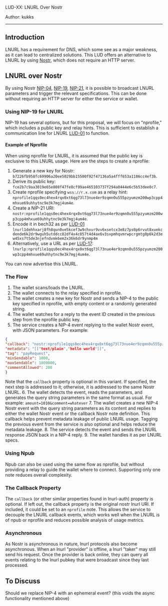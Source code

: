 LUD-XX: LNURL Over Nostr

Author: kukks

---

## Introduction

LNURL has a requirement for DNS, which some see as a major weakness, as it can lead to centralized solutions. This LUD offers an alternative to LNURL by using [Nostr](https://github.com/nostr-protocol/nostr), which does not require an HTTP server.

## LNURL over Nostr

By using Nostr [NIP-04](https://github.com/nostr-protocol/nips/blob/master/04.md), [NIP-19](https://github.com/nostr-protocol/nips/blob/master/19.md), [NIP-21](https://github.com/nostr-protocol/nips/blob/master/21.md), it is possible to broadcast LNURL parameters and trigger the relevant specifications. This can be done without requiring an HTTP server for either the service or wallet.

### Using NIP-19 for LNURL

NIP-19 has several options, but for this proposal, we will focus on "nprofile," which includes a public key and relay hints. This is sufficient to establish a communication line for LNURL [LUD-01](01.md)  to function.

#### Example of Nprofile

When using nprofile for LNURL, it is assumed that the public key is exclusive to this LNURL usage. Here are the steps to create a nprofile:

1. Generate a new key for Nostr: `b7226fb958fc69906a20ee5029bb15500f92f47136a5a4fff653a1186cc4ef3b`.
2. Derive its public key: `fce2b7c9aa3019e65e808f47fe8cf99ae465103737f294a0444e6c5b53dee0c7`.
3. Create nprofile specifying `wss://r.x.com` as a relay hint: `nprofile1qqs0ec4hex4rqx0xt6qg73l73nue4er9zqmn0u555pzyumzm200wp3cpp4mhxue69uhhytnc9e3k7mgj4um4e`.
4. Create a NIP-21 URI: `nostr:nprofile1qqs0ec4hex4rqx0xt6qg73l73nue4er9zqmn0u555pzyumzm200wp3cpp4mhxue69uhhytnc9e3k7mgj4um4e`.
5. Encode it in bech32 as per [LUD-01](01.md) `lnurl1dehhxarj8fh8qun0ve5kcef3w9chxvr9vv6xsetcx3e8z7ps0p6rvut8xuekcdende6k2dr9wguh5utddcc82df4x4c857t4d4ax6v3sxpmhqvmrwpcrgmtg0p6k2d3ew45xs7t5de3njefndvmk6em2x36k6dr9ynmp4m`
6. Alternatively, use a URL as per [LUD-17](17.md): `lnurlp:nprofile1qqs0ec4hex4rqx0xt6qg73l73nue4er9zqmn0u555pzyumzm200wp3cpp4mhxue69uhhytnc9e3k7mgj4um4e`.

You can now advertise this LNURL.

### The Flow

1. The wallet scans/loads the LNURL.
2. The wallet connects to the relay specified in nprofile.
3. The wallet creates a new key for Nostr and sends a NIP-4 to the public key specified in nprofile, with empty content or a randomly generated string.
4. The wallet watches for a reply to the event ID created in the previous step from the nprofile public key.
5. The service creates a NIP-4 event replying to the wallet Nostr event, with JSON parameters. For example:
```json
{
"callback": "nostr:nprofile1qqs0ec4hex4rqx0xt6qg73l73nue4er9zqmn0u555pzyumzm200wp3cpp4mhxue69uhhytnc9e3k7mgj4um4e",
"metadata": "[["text/plain","hello world"]]",
"tag": "payRequest",
"minSendable": 1000,
"maxSendable": 1000000,
"commentAllowed": 200
}
```
Note that the `callback` property is optional in this variant. If specified, the next step is addressed to it; otherwise, it is addressed to the same Nostr LNURL.
6. The wallet detects the event, reads the parameters, and generates the query string parameters in the same format as usual. For example: `amount=1010&comment=whatever`
7. The wallet creates a new NIP-4 Nostr event with the query string parameters as its content and replies to either the wallet Nostr event or the callback Nostr note definition. This callback helps prevent metadata leakage of public LNURL usage. Tagging the previous event from the service is also optional and helps reduce the metadata leakage.
8. The service detects the event and sends the LNURL response JSON back in a NIP-4 reply.
9. The wallet handles it as per LNURL specs.

### Using Npub

Npub can also be used using the same flow as nprofile, but without providing a relay to guide the wallet where to connect. Supporting only one note reduces overall complexity.

### The Callback Property

The `callback` (or other similar properties found in lnurl-auth) property is optional. If left out, the callback property is the original nostr lnurl URI. If included, it could be set to an `nprofile` note. This allows the service to decouple the LNURL callback events, which works well when the LNURL is of npub or nprofile and reduces possible analysis of usage metrics.

### Asynchronous

As Nostr is asynchronous in nature, lnurl protocols also become asynchronous. When an lnurl "provider" is offline, a lnurl "taker" may still send his request. Once the provider is back online, they can query all events relating to the lnurl pubkey that were broadcast since they last processed.

## To Discuss

Should we replace NIP-4 with an ephemeral event? (this voids the async functionality mentioned above)

